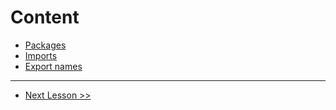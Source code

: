 # Content

* [Packages](https://tour.golang.org/basics/1)
* [Imports](https://tour.golang.org/basics/2)
* [Export names](https://tour.golang.org/basics/3)

---

* [Next Lesson >> ](https://tour.golang.org/basics/4)
